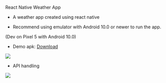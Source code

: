React Native Weather App

- A weather app created using react native

- Recommend using emulator with Android 10.0 or newer to run the app.

(Dev on Pixel 5 with Android 10.0)

-   Demo apk: [Download](https://drive.google.com/file/d/16qnxhVpKP354RgAEUI9QgwZ8VcoclQza/view?usp=sharing)

![](https://user-images.githubusercontent.com/40727116/164218036-cc5581d9-badb-4559-8186-e071166a3959.png)

- API handling

![](https://user-images.githubusercontent.com/40727116/164218280-0de5e58b-3eef-4760-a432-49015cce0d45.png)
